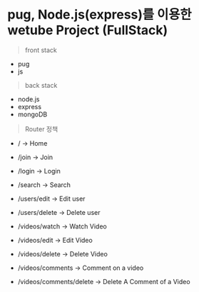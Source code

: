 # pug, Node.js(express)를 이용한 wetube Project (FullStack)

> front stack<br/>

- pug
- js

> back stack<br/>

- node.js
- express
- mongoDB

> Router 정책

- / -> Home
- /join -> Join
- /login -> Login
- /search -> Search

- /users/edit -> Edit user
- /users/delete -> Delete user
  
- /videos/watch -> Watch Video
- /videos/edit -> Edit Video
- /videos/delete -> Delete Video
- /videos/comments -> Comment on a video
- /videos/comments/delete -> Delete A Comment of a Video